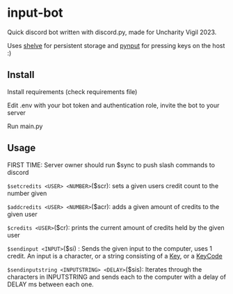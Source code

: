 # input-bot
Quick discord bot written with discord.py, made for Uncharity Vigil 2023.

Uses [shelve](https://docs.python.org/3/library/shelve.html) for persistent storage and [pynput](https://pypi.org/project/pynput/) for pressing keys on the host :)

## Install
Install requirements (check requirements file)

Edit .env with your bot token and authentication role, invite the bot to your server

Run main.py

## Usage
FIRST TIME: Server owner should run $sync to push slash commands to discord

`$setcredits <USER> <NUMBER>`($scr): sets a given users credit count to the number given

`$addcredits <USER> <NUMBER>`($acr): adds a given amount of credits to the given user

`$credits <USER>`($cr): prints the current amount of credits held by the given user

`$sendinput <INPUT>`($si) : Sends the given input to the computer, uses 1 credit. An input is a character, or a string consisting of a [Key](https://pynput.readthedocs.io/en/latest/keyboard.html#pynput.keyboard.Key), or a [KeyCode](https://pynput.readthedocs.io/en/latest/_modules/pynput/keyboard/_base.html#KeyCode)

`$sendinputstring <INPUTSTRING> <DELAY>`($sis): Iterates through the characters in INPUTSTRING and sends each to the computer with a delay of DELAY ms between each one.
